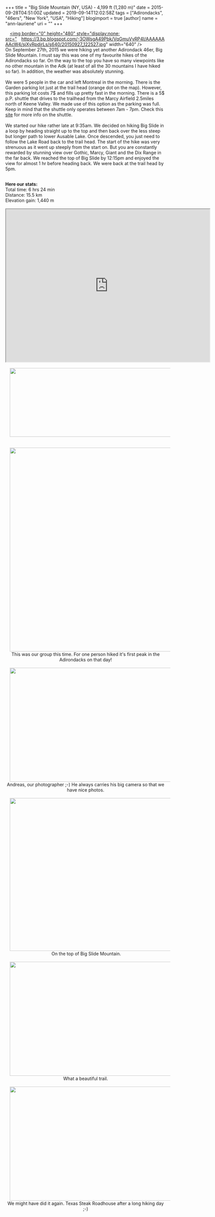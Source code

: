 +++
title = "Big Slide Mountain (NY, USA) - 4,199 ft (1,280 m)"
date = 2015-09-28T04:51:00Z
updated = 2019-09-14T12:02:58Z
tags = ["Adirondacks", "46ers", "New York", "USA", "Hiking"]
blogimport = true 
[author]
	name = "ann-lauriene"
	uri = ""
+++

<a href="http://3.bp.blogspot.com/-3OWsgA49Pbk/VqGmuVyRP4I/AAAAAAAAcW4/sjXyRpdirLs/s1600/20150927_122527.jpg" imageanchor="1" style="margin-left: 1em; margin-right: 1em; text-align: center;"><img border="0" height="480" style="display:none; src="https://3.bp.blogspot.com/-3OWsgA49Pbk/VqGmuVyRP4I/AAAAAAAAcW4/sjXyRpdirLs/s640/20150927_122527.jpg" width="640" /></a><br />On September 27th, 2015 we were hiking yet another Adirondack 46er, Big Slide Mountain. I must say this was one of my favourite hikes of the Adirondacks so far. On the way to the top you have so many viewpoints like no other mountain in the Adk (at least of all the 30 mountains I have hiked so far). In addition, the weather was absolutely stunning.<br /><br />We were 5 people in the car and left Montreal in the morning. There is the Garden parking lot just at the trail head (orange dot on the map). However, this parking lot costs 7$ and fills up pretty fast in the morning. There is a 5$ p.P. shuttle that drives to the trailhead from the Marcy Airfield 2.5miles north of Keene Valley. We made use of this option as the parking was full. Keep in mind that the shuttle only operates between 7am - 7pm. Check this <a href="http://www.adk.org/page.php?pname=trailhead-parking" target="_blank">site</a> for more info on the shuttle.<br /><br />We started our hike rather late at 9:35am. We decided on hiking Big Slide in a loop by heading straight up to the top and then back over the less steep but longer path to lower Ausable Lake. Once descended, you just need to follow the Lake Road back to the trail head. The start of the hike was very strenuous as it went up steeply from the start on. But you are constantly rewarded by stunning view over Gothic, Marcy, Giant and the Dix Range in the far back. We reached the top of Big Slide by 12:15pm and enjoyed the view for almost 1 hr before heading back. We were back at the trail head by 5pm.<br /><br /><div style="text-align: left;"><b>Here our stats:&nbsp;</b></div><div style="text-align: left;">Total time: 6 hrs 24 min</div><div style="text-align: left;">Distance: 15.5 km</div><div style="text-align: left;">Elevation gain: 1,440 m</div><br /><div style="text-align: center;"><iframe height="480" src="https://www.google.com/maps/d/u/0/embed?mid=z9AtqvgI4o0E.kwarAJcLyvPU" width="640"></iframe></div><div style="text-align: center;"><br /></div><div class="separator" style="clear: both; text-align: center;"><a href="http://1.bp.blogspot.com/-r69cNpYsq3E/VqGmjORwjuI/AAAAAAAAcWo/pO1D7miqJnU/s1600/Screen%2BShot%2B2016-01-21%2Bat%2B10.48.03%2BPM.png" imageanchor="1" style="margin-left: 1em; margin-right: 1em;"><img border="0" height="216" src="https://1.bp.blogspot.com/-r69cNpYsq3E/VqGmjORwjuI/AAAAAAAAcWo/pO1D7miqJnU/s640/Screen%2BShot%2B2016-01-21%2Bat%2B10.48.03%2BPM.png" width="640" /></a></div><div class="separator" style="clear: both; text-align: center;"><br /></div><div class="separator" style="clear: both; text-align: center;"><br /></div><div class="separator" style="clear: both; text-align: center;"><a href="http://1.bp.blogspot.com/--Q-qaxMcg6Q/VqGmuGSCsXI/AAAAAAAAcWw/jkT6Mus8H4s/s1600/11999771_10100158567208055_8162837332643282110_o.jpg" imageanchor="1" style="margin-left: 1em; margin-right: 1em;"><img border="0" height="640" src="https://1.bp.blogspot.com/--Q-qaxMcg6Q/VqGmuGSCsXI/AAAAAAAAcWw/jkT6Mus8H4s/s640/11999771_10100158567208055_8162837332643282110_o.jpg" width="640" /></a></div><div class="separator" style="clear: both; text-align: center;">This was our group this time. For one person hiked it's first peak in the Adirondacks on that day!</div><br /><div class="separator" style="clear: both; text-align: center;"><a href="http://4.bp.blogspot.com/-XpO2C9Dr8_o/VqGmuQxMpGI/AAAAAAAAcW0/lO-67GHI2sc/s1600/20150927_113632.jpg" imageanchor="1" style="margin-left: 1em; margin-right: 1em;"><img border="0" height="358" src="https://4.bp.blogspot.com/-XpO2C9Dr8_o/VqGmuQxMpGI/AAAAAAAAcW0/lO-67GHI2sc/s640/20150927_113632.jpg" width="640" /></a></div><div class="separator" style="clear: both; text-align: center;">Andreas, our photographer ;-) He always carries his big camera so that we have nice photos.</div><br /><div class="separator" style="clear: both; text-align: center;"><a href="http://3.bp.blogspot.com/-3OWsgA49Pbk/VqGmuVyRP4I/AAAAAAAAcW4/sjXyRpdirLs/s1600/20150927_122527.jpg" imageanchor="1" style="margin-left: 1em; margin-right: 1em;"><img border="0" height="480" src="https://3.bp.blogspot.com/-3OWsgA49Pbk/VqGmuVyRP4I/AAAAAAAAcW4/sjXyRpdirLs/s640/20150927_122527.jpg" width="640" /></a></div><div style="text-align: center;">&nbsp;On the top of Big Slide Mountain.</div><div style="text-align: center;"><br /></div><div class="separator" style="clear: both; text-align: center;"><a href="http://4.bp.blogspot.com/-7upveqktrQw/VqGmu8XwhVI/AAAAAAAAcW8/xqaitT9oJgE/s1600/20150927_152501.jpg" imageanchor="1" style="margin-left: 1em; margin-right: 1em;"><img border="0" height="358" src="https://4.bp.blogspot.com/-7upveqktrQw/VqGmu8XwhVI/AAAAAAAAcW8/xqaitT9oJgE/s640/20150927_152501.jpg" width="640" /></a></div><div style="text-align: center;">&nbsp;What a beautiful trail.&nbsp;</div><div style="text-align: center;"><br /></div><div class="separator" style="clear: both; text-align: center;"><a href="http://3.bp.blogspot.com/-C_qDHYhW4sg/VqGmux9xK0I/AAAAAAAAcXE/2kc2F96N2bg/s1600/20150927_190045.jpg" imageanchor="1" style="margin-left: 1em; margin-right: 1em;"><img border="0" height="358" src="https://3.bp.blogspot.com/-C_qDHYhW4sg/VqGmux9xK0I/AAAAAAAAcXE/2kc2F96N2bg/s640/20150927_190045.jpg" width="640" /></a></div><div class="separator" style="clear: both; text-align: center;">We might have did it again. Texas Steak Roadhouse after a long hiking day ;-)</div><div style="text-align: center;"><br /></div>
